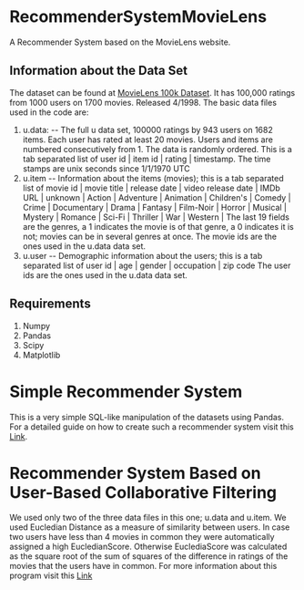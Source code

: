# RecommenderSystemMovieLens

A Recommender System based on the MovieLens website. 
## Information about the Data Set 
The dataset can be found at [MovieLens 100k Dataset](http://grouplens.org/datasets/movielens/100k/ "MovieLens Page"). It has 100,000 ratings from 1000 users on 1700 movies. Released 4/1998. The basic data files used in the code are: 

1. u.data:     -- The full u data set, 100000 ratings by 943 users on 1682 items.
              Each user has rated at least 20 movies.  Users and items are
              numbered consecutively from 1.  The data is randomly
              ordered. This is a tab separated list of 
	            user id | item id | rating | timestamp. 
              The time stamps are unix seconds since 1/1/1970 UTC
2. u.item     -- Information about the items (movies); this is a tab separated
              list of
              movie id | movie title | release date | video release date |
              IMDb URL | unknown | Action | Adventure | Animation |
              Children's | Comedy | Crime | Documentary | Drama | Fantasy |
              Film-Noir | Horror | Musical | Mystery | Romance | Sci-Fi |
              Thriller | War | Western |
              The last 19 fields are the genres, a 1 indicates the movie
              is of that genre, a 0 indicates it is not; movies can be in
              several genres at once.
              The movie ids are the ones used in the u.data data set.
3. u.user     -- Demographic information about the users; this is a tab
              separated list of
              user id | age | gender | occupation | zip code
              The user ids are the ones used in the u.data data set.

## Requirements 
1. Numpy
2. Pandas
3. Scipy 
4. Matplotlib

# Simple Recommender System
This is a very simple SQL-like manipulation of the datasets using Pandas. For a detailed guide on how to create such a recommender system visit this [Link](https://acodeforthought.wordpress.com/2016/12/26/building-a-simple-recommender-system-with-movie-lens-data-set/  "Blog Post on Simple Rcommender Systems").

# Recommender System Based on User-Based Collaborative Filtering
We used only two of the three data files in this one; u.data and u.item. We used Eucledian Distance as a measure of similarity between users. 
In case two users have less than 4 movies in common they were automatically assigned a high EucledianScore. Otherwise EuclediaScore was calculated as the square root of the sum of squares of the difference in ratings of the movies that the users have in common. For more information about this program visit this [Link](https://acodeforthought.wordpress.com/2016/12/29/building-a-recommender-system-on-user-user-collaborative-filtering-movielens-dataset/ "Blog poston Recommender System on User-User Collaborative Filtering")



              



